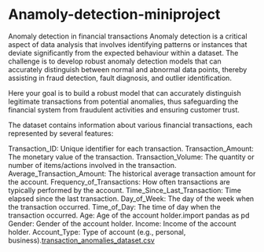 # Anamoly-detection-miniproject
Anomaly detection in financial transactions
 Anomaly detection is a critical aspect of data analysis that involves identifying patterns or instances that deviate significantly from the expected behaviour within a dataset. The challenge is to develop robust anomaly detection models that can accurately distinguish between normal and abnormal data points, thereby assisting in fraud detection, fault diagnosis, and outlier identification.

Here your goal is to build a robust model that can accurately distinguish legitimate transactions from potential anomalies, thus safeguarding the financial system from fraudulent activities and ensuring customer trust.

The dataset contains information about various financial transactions, each represented by several features:

Transaction_ID: Unique identifier for each transaction.
Transaction_Amount: The monetary value of the transaction. 
Transaction_Volume: The quantity or number of items/actions involved in the transaction. 
Average_Transaction_Amount: The historical average transaction amount for the account. 
Frequency_of_Transactions: How often transactions are typically performed by the account. 
Time_Since_Last_Transaction: Time elapsed since the last transaction. 
Day_of_Week: The day of the week when the transaction occurred. 
Time_of_Day: The time of day when the transaction occurred. 
Age: Age of the account holder.import pandas as pd 
Gender: Gender of the account holder. 
Income: Income of the account holder. 
Account_Type: Type of account (e.g., personal, business).[transaction_anomalies_dataset.csv](https://github.com/user-attachments/files/16478610/transaction_anomalies_dataset.csv)
